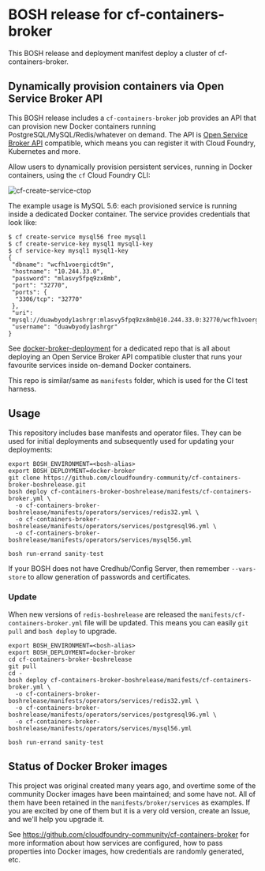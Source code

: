 # BOSH release for cf-containers-broker

This BOSH release and deployment manifest deploy a cluster of cf-containers-broker.

## Dynamically provision containers via Open Service Broker API

This BOSH release includes a `cf-containers-broker` job provides an API that can provision new Docker containers running PostgreSQL/MySQL/Redis/whatever on demand. The API is [Open Service Broker API](https://www.openservicebrokerapi.org/) compatible, which means you can register it with Cloud Foundry, Kubernetes and more.

Allow users to dynamically provision persistent services, running in Docker containers, using the `cf` Cloud Foundry CLI:

![cf-create-service-ctop](manifests/broker/cf-create-service-ctop.gif)

The example usage is MySQL 5.6: each provisioned service is running inside a dedicated Docker container. The service provides credentials that look like:

```
$ cf create-service mysql56 free mysql1
$ cf create-service-key mysql1 mysql1-key
$ cf service-key mysql1 mysql1-key
{
 "dbname": "wcfh1voergicdt9n",
 "hostname": "10.244.33.0",
 "password": "mlasvy5fpq9zx8mb",
 "port": "32770",
 "ports": {
  "3306/tcp": "32770"
 },
 "uri": "mysql://duawbyody1ashrgr:mlasvy5fpq9zx8mb@10.244.33.0:32770/wcfh1voergicdt9n",
 "username": "duawbyody1ashrgr"
}
```

See [docker-broker-deployment](https://github.com/cloudfoundry-community/docker-broker-deployment) for a dedicated repo that is all about deploying an Open Service Broker API compatible cluster that runs your favourite services inside on-demand Docker containers.

This repo is similar/same as `manifests` folder, which is used for the CI test harness.

## Usage

This repository includes base manifests and operator files. They can be used for initial deployments and subsequently used for updating your deployments:

```
export BOSH_ENVIRONMENT=<bosh-alias>
export BOSH_DEPLOYMENT=docker-broker
git clone https://github.com/cloudfoundry-community/cf-containers-broker-boshrelease.git
bosh deploy cf-containers-broker-boshrelease/manifests/cf-containers-broker.yml \
  -o cf-containers-broker-boshrelease/manifests/operators/services/redis32.yml \
  -o cf-containers-broker-boshrelease/manifests/operators/services/postgresql96.yml \
  -o cf-containers-broker-boshrelease/manifests/operators/services/mysql56.yml

bosh run-errand sanity-test
```

If your BOSH does not have Credhub/Config Server, then remember `--vars-store` to allow generation of passwords and certificates.

### Update

When new versions of `redis-boshrelease` are released the `manifests/cf-containers-broker.yml` file will be updated. This means you can easily `git pull` and `bosh deploy` to upgrade.

```
export BOSH_ENVIRONMENT=<bosh-alias>
export BOSH_DEPLOYMENT=docker-broker
cd cf-containers-broker-boshrelease
git pull
cd -
bosh deploy cf-containers-broker-boshrelease/manifests/cf-containers-broker.yml \
  -o cf-containers-broker-boshrelease/manifests/operators/services/redis32.yml \
  -o cf-containers-broker-boshrelease/manifests/operators/services/postgresql96.yml \
  -o cf-containers-broker-boshrelease/manifests/operators/services/mysql56.yml

bosh run-errand sanity-test
```


## Status of Docker Broker images

This project was original created many years ago, and overtime some of the community Docker images have been maintained; and some have not. All of them have been retained in the `manifests/broker/services` as examples. If you are excited by one of them but it is a very old version, create an Issue, and we'll help you upgrade it.

See https://github.com/cloudfoundry-community/cf-containers-broker for more information about how services are configured, how to pass properties into Docker images, how credentials are randomly generated, etc.
